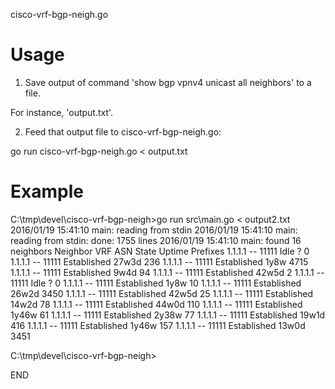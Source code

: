 cisco-vrf-bgp-neigh.go

Usage
=====

1. Save output of command 'show bgp vpnv4 unicast all neighbors' to a file.

For instance, 'output.txt'.

2. Feed that output file to cisco-vrf-bgp-neigh.go:

go run cisco-vrf-bgp-neigh.go < output.txt

Example
=======

C:\tmp\devel\cisco-vrf-bgp-neigh>go run src\main.go < output2.txt
2016/01/19 15:41:10 main: reading from stdin
2016/01/19 15:41:10 main: reading from stdin: done: 1755 lines
2016/01/19 15:41:10 main: found 16 neighbors
Neighbor        VRF            ASN    State       Uptime  Prefixes
1.1.1.1         --             11111  Idle        ?            0
1.1.1.1         --             11111  Established 27w3d      236
1.1.1.1         --             11111  Established 1y8w      4715
1.1.1.1         --             11111  Established 9w4d        94
1.1.1.1         --             11111  Established 42w5d        2
1.1.1.1         --             11111  Idle        ?            0
1.1.1.1         --             11111  Established 1y8w        10
1.1.1.1         --             11111  Established 26w2d     3450
1.1.1.1         --             11111  Established 42w5d       25
1.1.1.1         --             11111  Established 14w2d       78
1.1.1.1         --             11111  Established 44w0d      110
1.1.1.1         --             11111  Established 1y46w       61
1.1.1.1         --             11111  Established 2y38w       77
1.1.1.1         --             11111  Established 19w1d      416
1.1.1.1         --             11111  Established 1y46w      157
1.1.1.1         --             11111  Established 13w0d     3451

C:\tmp\devel\cisco-vrf-bgp-neigh>

END

